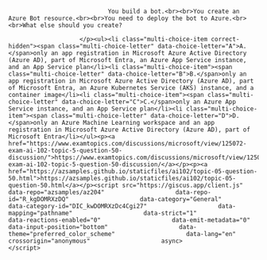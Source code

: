 <p class="card-text">
							
								You build a bot.<br><br>You create an Azure Bot resource.<br><br>You need to deploy the bot to Azure.<br><br>What else should you create?
							
						</p><ul><li class="multi-choice-item correct-hidden"><span class="multi-choice-letter" data-choice-letter="A">A.</span>only an app registration in Microsoft Azure Active Directory (Azure AD), part of Microsoft Entra, an Azure App Service instance, and an App Service plan</li><li class="multi-choice-item"><span class="multi-choice-letter" data-choice-letter="B">B.</span>only an app registration in Microsoft Azure Active Directory (Azure AD), part of Microsoft Entra, an Azure Kubernetes Service (AKS) instance, and a container image</li><li class="multi-choice-item"><span class="multi-choice-letter" data-choice-letter="C">C.</span>only an Azure App Service instance, and an App Service plan</li><li class="multi-choice-item"><span class="multi-choice-letter" data-choice-letter="D">D.</span>only an Azure Machine Learning workspace and an app registration in Microsoft Azure Active Directory (Azure AD), part of Microsoft Entra</li></ul><p><a href="https://www.examtopics.com/discussions/microsoft/view/125072-exam-ai-102-topic-5-question-50-discussion/">https://www.examtopics.com/discussions/microsoft/view/125072-exam-ai-102-topic-5-question-50-discussion/</a></p><p><a href="https://azsamples.github.io/staticfiles/ai102/topic-05-question-50.html">https://azsamples.github.io/staticfiles/ai102/topic-05-question-50.html</a></p><script src="https://giscus.app/client.js"                    data-repo="azsamples/az204"                    data-repo-id="R_kgDOMRXzDQ"                    data-category="General"                    data-category-id="DIC_kwDOMRXzDc4Cgi27"                    data-mapping="pathname"                    data-strict="1"                    data-reactions-enabled="0"                    data-emit-metadata="0"                    data-input-position="bottom"                    data-theme="preferred_color_scheme"                    data-lang="en"                    crossorigin="anonymous"                    async>                    </script>